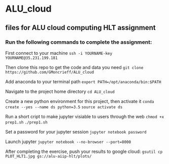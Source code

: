 # ALU_cloud  
  
## files for ALU cloud computing HLT assignment  
  
### Run the following commands to complete the assignment:  

First connect to your machine
`ssh -i YOURNAME-key YOURNAME@35.231.199.181`

Then clone this repo to get the code and data you need
`git clone https://github.com/GMoncrieff/ALU_cloud`

Add anaconda to your terminal path
`export PATH=/opt/anaconda/bin:$PATH`

Navigate to the project home directory
`cd ALU_cloud`

Create a new python environment for this project, then activate it
`conda create --yes --name ds python=3.5`
`source activate ds`

Run a short cript to make jupyter visiable to users through the web
`chmod +x prep1.sh`
`./prep1.sh`

Set a password for your jupyter session
`jupyter notebook password`

Launch jupyter
`jupyter notebook --no-browser --port=8000`

After completing the exercise, push your results to google cloud:
`gsutil cp PLOT_HLT1.jpg gs://alu-aiip-hlt/plots/`
